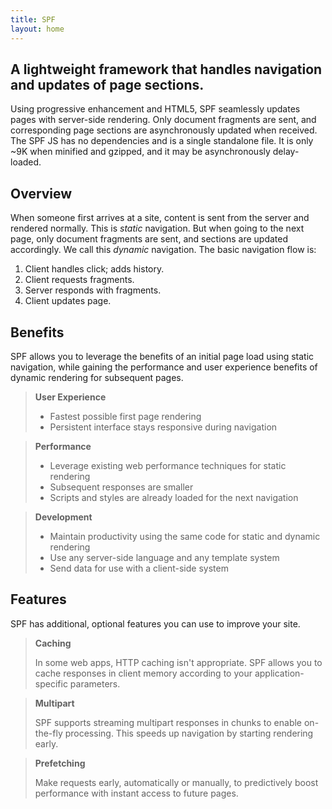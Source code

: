 ```yaml
---
title: SPF
layout: home
---
```


## A lightweight framework that handles navigation and updates of page sections.


Using progressive enhancement and HTML5, SPF seamlessly updates pages with
server-side rendering. Only document fragments are sent, and corresponding page
sections are asynchronously updated when received. The SPF JS has no
dependencies and is a single standalone file.  It is only ~9K when minified and
gzipped, and it may be asynchronously delay-loaded.


## Overview

When someone first arrives at a site, content is sent from the server and
rendered normally.  This is _static_ navigation.  But when going to the next
page, only document fragments are sent, and sections are updated accordingly.
We call this _dynamic_ navigation.  The basic navigation flow is:

1. Client handles click; adds history.
2. Client requests fragments.
3. Server responds with fragments.
4. Client updates page.


## Benefits

SPF allows you to leverage the benefits of an initial page load using static
navigation, while gaining the performance and user experience benefits of
dynamic rendering for subsequent pages.

> **User Experience**
>
> * Fastest possible first page rendering
> * Persistent interface stays responsive during navigation

<!-- -->

> **Performance**
>
> * Leverage existing web performance techniques for static rendering
> * Subsequent responses are smaller
> * Scripts and styles are already loaded for the next navigation

<!-- -->

> **Development**
>
> * Maintain productivity using the same code for static and dynamic rendering
> * Use any server-side language and any template system
> * Send data for use with a client-side system


## Features

SPF has additional, optional features you can use to improve your site.

> **Caching**
>
> In some web apps, HTTP caching isn't appropriate.  SPF allows you
> to cache responses in client memory according to your application-specific
> parameters.

<!-- -->

> **Multipart**
>
> SPF supports streaming multipart responses in chunks to enable
> on-the-fly processing.  This speeds up navigation by starting rendering early.

<!-- -->

> **Prefetching**
>
> Make requests early, automatically or manually, to predictively
> boost performance with instant access to future pages.
